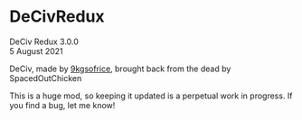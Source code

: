 # DeCivRedux
DeCiv Redux 3.0.0    
5 August 2021

DeCiv, made by [9kgsofrice](https://github.com/9kgsofrice/DeCiv/), brought back from the dead by SpacedOutChicken

This is a huge mod, so keeping it updated is a perpetual work in progress. If you find a bug, let me know!
